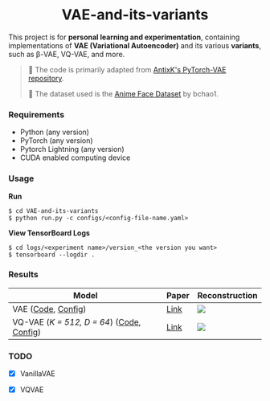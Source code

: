 <h1 align="center">
  <b>VAE-and-its-variants</b><br>
</h1>




This project is for **personal learning and experimentation**, containing implementations of **VAE (Variational Autoencoder)** and its various **variants**, such as β-VAE, VQ-VAE, and more.

> 🔗 The code is primarily adapted from [AntixK's PyTorch-VAE repository](https://github.com/AntixK/PyTorch-VAE/tree/master).
>
> 🎨 The dataset used is the [Anime Face Dataset](https://github.com/bchao1/Anime-Face-Dataset) by bchao1.



### Requirements

- Python (any version)
- PyTorch (any version)
- Pytorch Lightning  (any version)
- CUDA enabled computing device



### Usage

**Run**

```
$ cd VAE-and-its-variants
$ python run.py -c configs/<config-file-name.yaml>
```

**View TensorBoard Logs**

```
$ cd logs/<experiment name>/version_<the version you want>
$ tensorboard --logdir .
```



### Results

| Model                                                        | Paper                                    | Reconstruction |
| ------------------------------------------------------------ | ---------------------------------------- | -------------- |
| VAE ([Code][vae_code], [Config][vae_config])                 | [Link](https://arxiv.org/abs/1312.6114)  | ![][1]         |
| VQ-VAE (*K = 512, D = 64*) ([Code][vqvae_code], [Config][vqvae_config]) | [Link](https://arxiv.org/abs/1711.00937) | ![][2]         |

### TODO

- [x] VanillaVAE
- [x] VQVAE



[vae_code]: models/vanilla_vae.py
[vqvae_code]: models/vq_vae.py
[vae_config]: configs/vanilla_vae.yaml
[vqvae_config]: configs/vq_vae.yaml
[1]: images/recons_VanillaVAE_Epoch_99.png
[2]: images/recons_VQ_VAE_Epoch_4.png
